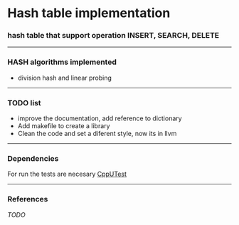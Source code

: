 # Hash table implementation
### hash table that support operation INSERT, SEARCH, DELETE

---

### HASH algorithms implemented
- division hash and linear probing

---

### TODO list
- improve the documentation, add reference to dictionary
- Add makefile to create a library
- Clean the code and set a diferent style, now its in llvm

---

### Dependencies

For run the tests are necesary [CppUTest](https://cpputest.github.io/)

---

### References
_TODO_
